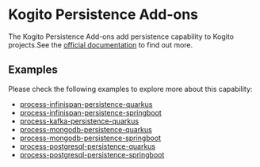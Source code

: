 # Kogito Persistence Add-ons

The Kogito Persistence Add-ons add persistence capability to Kogito projects.See 
the [official documentation](https://docs.jboss.org/kogito/release/latest/html_single/#con-persistence_kogito-developing-process-services)
to find out more.

## Examples

Please check the following examples to explore more about this capability:

- [process-infinispan-persistence-quarkus](https://github.com/kiegroup/kogito-examples/tree/stable/process-infinispan-persistence-quarkus)
- [process-infinispan-persistence-springboot](https://github.com/kiegroup/kogito-examples/tree/stable/process-infinispan-persistence-springboot)
- [process-kafka-persistence-quarkus](https://github.com/kiegroup/kogito-examples/tree/stable/process-kafka-persistence-quarkus)
- [process-mongodb-persistence-quarkus](https://github.com/kiegroup/kogito-examples/tree/stable/process-mongodb-persistence-quarkus)
- [process-mongodb-persistence-springboot](https://github.com/kiegroup/kogito-examples/tree/stable/process-mongodb-persistence-springboot)
- [process-postgresql-persistence-quarkus](https://github.com/kiegroup/kogito-examples/tree/stable/process-postgresql-persistence-quarkus)
- [process-postgresql-persistence-springboot](https://github.com/kiegroup/kogito-examples/tree/stable/process-postgresql-persistence-springboot)
